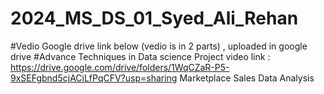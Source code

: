 # 2024_MS_DS_01_Syed_Ali_Rehan
#Vedio Google drive link below (vedio is in 2 parts) , uploaded in google drive 
#Advance Techniques in Data science Project video link : https://drive.google.com/drive/folders/1WqCZaR-P5-9xSEFgbnd5cjACiLfPqCFV?usp=sharing 
 Marketplace Sales Data Analysis
